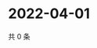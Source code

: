 # 2022-04-01

共 0 条

<!-- BEGIN WEIBO -->
<!-- 最后更新时间 Fri Apr 01 2022 19:12:25 GMT+0800 (China Standard Time) -->

<!-- END WEIBO -->
